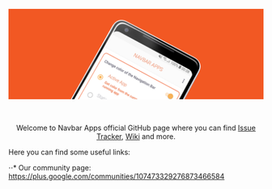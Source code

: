 ![Navbar Apps](https://github.com/damianpiwowarski/NavbarApps/blob/master/github-image.png?raw=true)

<br/>

<p align="center">Welcome to Navbar Apps official GitHub page where you can find <a href="http://github.com/damianpiwowarski/NavbarApps/issues">Issue Tracker</a>, <a href="http://github.com/damianpiwowarski/NavbarApps/wiki">Wiki</a> and more.</p>

Here you can find some useful links:

⋅⋅* Our community page: https://plus.google.com/communities/107473329276873466584
